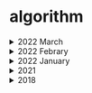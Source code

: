 # algorithm
<details markdown="1">
<summary> 2022 March</summary>

| | 문제                                                         | 답                                                           | 날짜 |
|---| :----------------------------------------------------------- | ------------------------------------------------------------ | ------------------------------------------------------------ |
|1| [2557](https://www.acmicpc.net/problem/2557)|[Done](https://github.com/gyoungeunbae/algorithm/blob/master/2022/%EC%9E%85%EC%B6%9C%EB%A0%A5/2557/Main.java) |2022.03.09|
|2| [1000](https://www.acmicpc.net/problem/1000)|[Done](https://github.com/gyoungeunbae/algorithm/blob/master/2022/%EC%9E%85%EC%B6%9C%EB%A0%A5/1000/Main.java) |2022.03.09|
|3| [2558](https://www.acmicpc.net/problem/2558)|[Done](https://github.com/gyoungeunbae/algorithm/blob/master/2022/%EC%9E%85%EC%B6%9C%EB%A0%A5/2558/Main.java) |2022.03.09|
|4| [10950](https://www.acmicpc.net/problem/10950)|[Done](https://github.com/gyoungeunbae/algorithm/blob/master/2022/%EC%9E%85%EC%B6%9C%EB%A0%A5/10950/Main.java) |2022.03.09|
|5| [10951](https://www.acmicpc.net/problem/10951)|[Done](https://github.com/gyoungeunbae/algorithm/blob/master/2022/%EC%9E%85%EC%B6%9C%EB%A0%A5/10951/Main.java) |2022.03.09|
|6| [10952](https://www.acmicpc.net/problem/10952)|[Done](https://github.com/gyoungeunbae/algorithm/blob/master/2022/%EC%9E%85%EC%B6%9C%EB%A0%A5/10952/Main.java) |2022.03.09|
|7| [10953](https://www.acmicpc.net/problem/10953)|[Done](https://github.com/gyoungeunbae/algorithm/blob/master/2022/%EC%9E%85%EC%B6%9C%EB%A0%A5/10953/Main.java) |2022.03.09|
|8| [11021](https://www.acmicpc.net/problem/11021)|[Done](https://github.com/gyoungeunbae/algorithm/blob/master/2022/%EC%9E%85%EC%B6%9C%EB%A0%A5/11021/Main.java) |2022.03.09|
|9| [11022](https://www.acmicpc.net/problem/11022)|[Done](https://github.com/gyoungeunbae/algorithm/blob/master/2022/%EC%9E%85%EC%B6%9C%EB%A0%A5/11022/Main.java) |2022.03.09|
|10| [11718](https://www.acmicpc.net/problem/11718)|[Done](https://github.com/gyoungeunbae/algorithm/blob/master/2022/%EC%9E%85%EC%B6%9C%EB%A0%A5/11718/Main.java) |2022.03.09|
|11| [11719](https://www.acmicpc.net/problem/11719)|[Done](https://github.com/gyoungeunbae/algorithm/blob/master/2022/%EC%9E%85%EC%B6%9C%EB%A0%A5/11719/Main.java) |2022.03.09|
|12| [11720](https://www.acmicpc.net/problem/11720)|[Done](https://github.com/gyoungeunbae/algorithm/blob/master/2022/%EC%9E%85%EC%B6%9C%EB%A0%A5/11720/Main.java) |2022.03.09|
|13| [11721](https://www.acmicpc.net/problem/11721)|[Done](https://github.com/gyoungeunbae/algorithm/blob/master/2022/%EC%9E%85%EC%B6%9C%EB%A0%A5/11721/Main.java) |2022.03.10|
|14| [2741](https://www.acmicpc.net/problem/2741)|[Done](https://github.com/gyoungeunbae/algorithm/blob/master/2022/%EC%9E%85%EC%B6%9C%EB%A0%A5/2741/Main.java) |2022.03.10|
|15| [2742](https://www.acmicpc.net/problem/2742)|[Done](https://github.com/gyoungeunbae/algorithm/blob/master/2022/%EC%9E%85%EC%B6%9C%EB%A0%A5/2742/Main.java) |2022.03.10|
|16| [2739](https://www.acmicpc.net/problem/2739)|[Done](https://github.com/gyoungeunbae/algorithm/blob/master/2022/%EC%9E%85%EC%B6%9C%EB%A0%A5/2739/Main.java) |2022.03.10|
|17| [1924](https://www.acmicpc.net/problem/1924)|[Done](https://github.com/gyoungeunbae/algorithm/blob/master/2022/%EC%9E%85%EC%B6%9C%EB%A0%A5/1924/Main.java) |2022.03.10|
|18| [8393](https://www.acmicpc.net/problem/8393)|[Done](https://github.com/gyoungeunbae/algorithm/blob/master/2022/%EC%9E%85%EC%B6%9C%EB%A0%A5/8393/Main.java) |2022.03.10|
|19| [10818](https://www.acmicpc.net/problem/10818)|[Done](https://github.com/gyoungeunbae/algorithm/blob/master/2022/%EC%9E%85%EC%B6%9C%EB%A0%A5/10818/Main.java) |2022.03.10|
|20| [2438](https://www.acmicpc.net/problem/2438)|[Done](https://github.com/gyoungeunbae/algorithm/blob/master/2022/%EC%9E%85%EC%B6%9C%EB%A0%A5/2438/Main.java) |2022.03.10|
|21| [2439](https://www.acmicpc.net/problem/2439)|[Done](https://github.com/gyoungeunbae/algorithm/blob/master/2022/%EC%9E%85%EC%B6%9C%EB%A0%A5/2439/Main.java) |2022.03.10|
|22| [2440](https://www.acmicpc.net/problem/2440)|[Done](https://github.com/gyoungeunbae/algorithm/blob/master/2022/%EC%9E%85%EC%B6%9C%EB%A0%A5/2440/Main.java) |2022.03.10|
|23| [2441](https://www.acmicpc.net/problem/2441)|[Done](https://github.com/gyoungeunbae/algorithm/blob/master/2022/%EC%9E%85%EC%B6%9C%EB%A0%A5/2441/Main.java) |2022.03.10|
|24| [2442](https://www.acmicpc.net/problem/2442)|[Done](https://github.com/gyoungeunbae/algorithm/blob/master/2022/%EC%9E%85%EC%B6%9C%EB%A0%A5/2442/Main.java) |2022.03.10|
|25| [2445](https://www.acmicpc.net/problem/2445)|[Done](https://github.com/gyoungeunbae/algorithm/blob/master/2022/%EC%9E%85%EC%B6%9C%EB%A0%A5/2445/Main.java) |2022.03.10|
|26| [2522](https://www.acmicpc.net/problem/2522)|[Done](https://github.com/gyoungeunbae/algorithm/blob/master/2022/%EC%9E%85%EC%B6%9C%EB%A0%A5/2522/Main.java) |2022.03.10|
|27| [2446](https://www.acmicpc.net/problem/2446)|[Done](https://github.com/gyoungeunbae/algorithm/blob/master/2022/%EC%9E%85%EC%B6%9C%EB%A0%A5/2446/Main.java) |2022.03.10|
|28| [10991](https://www.acmicpc.net/problem/10991)|[Done](https://github.com/gyoungeunbae/algorithm/blob/master/2022/%EC%9E%85%EC%B6%9C%EB%A0%A5/10991/Main.java) |2022.03.10|
|29| [10992](https://www.acmicpc.net/problem/10992)|[Done](https://github.com/gyoungeunbae/algorithm/blob/master/2022/%EC%9E%85%EC%B6%9C%EB%A0%A5/10992/Main.java) |2022.03.10|
|30| [1463](https://www.acmicpc.net/problem/1463)|[Done](https://github.com/gyoungeunbae/algorithm/blob/master/2022/dp/1463/Main.java) |2022.03.11|
|31| 계단오르기 |[Done](https://github.com/gyoungeunbae/algorithm/blob/master/2022/dp/%EA%B3%84%EB%8B%A8%EC%98%A4%EB%A5%B4%EA%B8%B0/Main.java) |2022.03.11|
|32| 씨름 선수 |[Done](https://github.com/gyoungeunbae/algorithm/blob/master/2022/%EA%B7%B8%EB%A6%AC%EB%94%94/%EC%94%A8%EB%A6%84%EC%84%A0%EC%88%98/Main.java) |2022.03.11|
|33| [11726](https://www.acmicpc.net/problem/11726) |[Done](https://github.com/gyoungeunbae/algorithm/blob/master/2022/dp/11726/Main.java) |2022.03.14|
|34| [11727](https://www.acmicpc.net/problem/11727) |[Done](https://github.com/gyoungeunbae/algorithm/blob/master/2022/dp/11727/Main.java) |2022.03.16|
|35| [9095](https://www.acmicpc.net/problem/9095) |[Done](https://github.com/gyoungeunbae/algorithm/blob/master/2022/dp/9095/Main.java) |2022.03.18|

</details>

<details markdown="1">
<summary> 2022 Febrary</summary>

| | 문제                                                         | 답                                                           | 날짜 |
|---| :----------------------------------------------------------- | ------------------------------------------------------------ | ------------------------------------------------------------ |
|1| [11047동전](https://www.acmicpc.net/problem/11047)|[Done](https://github.com/gyoungeunbae/algorithm/blob/master/2022/%EB%B0%B1%EC%A4%80/11047%EB%8F%99%EC%A0%84/Main.java) |2022.02.03|
|2| 연속부분수열 | [Done](https://github.com/gyoungeunbae/algorithm/blob/master/2022/%EC%97%B0%EC%86%8D%EB%B6%80%EB%B6%84%EC%88%98%EC%97%B4/Main.java) | 2022.02.13|
</details>

<details markdown="1">
<summary> 2022 January</summary>

| | 문제                                                         | 답                                                           | 날짜 |
|---| :----------------------------------------------------------- | ------------------------------------------------------------ | ------------------------------------------------------------ |
|1| 문자 찾기 |[Done](https://github.com/gyoungeunbae/algorithm/blob/master/Answer/Main20221.java) | 2021.12.29|
|2| 대소문자 변환 |[Done](https://github.com/gyoungeunbae/algorithm/blob/master/Answer/2022/Main20222.java) | 2021.12.29|
|3| 문장 속 단어 |[Done](https://github.com/gyoungeunbae/algorithm/blob/master/2022/%EB%AC%B8%EC%9E%A5%EC%86%8D%EB%8B%A8%EC%96%B4/Main.java)| 2022.01.19|
|4| 단어 뒤집기 |[Done](https://github.com/gyoungeunbae/algorithm/tree/master/2022/%EB%8B%A8%EC%96%B4%EB%92%A4%EC%A7%91%EA%B8%B0)| 2022.01.19|
|5| 특정 문자 뒤집기 |[Done](https://github.com/gyoungeunbae/algorithm/blob/master/2022/%ED%8A%B9%EC%A0%95%EB%AC%B8%EC%9E%90%EB%92%A4%EC%A7%91%EA%B8%B0/Main.java) | 2022.01.26|
|6| 중복문자제거 |[Done](https://github.com/gyoungeunbae/algorithm/blob/master/2022/%EC%A4%91%EB%B3%B5%EB%AC%B8%EC%9E%90%EC%A0%9C%EA%B1%B0/Main.java) | 2022.01.27|
|7| 회문 문자열 |[Done](https://github.com/gyoungeunbae/algorithm/blob/master/2022/%ED%9A%8C%EB%AC%B8%EB%AC%B8%EC%9E%90%EC%97%B4/Main.java)|2022.01.27|
|8| 유효한 팰린드롬 |[Done](https://github.com/gyoungeunbae/algorithm/blob/master/2022/%EC%9C%A0%ED%9A%A8%ED%95%9C%ED%8C%B0%EB%A6%B0%EB%93%9C%EB%A1%AC/Main.java) |2022.01.28|
|9| 숫자만 추출 |[Done](https://github.com/gyoungeunbae/algorithm/tree/master/2022/%EC%88%AB%EC%9E%90%EB%A7%8C%EC%B6%94%EC%B6%9C)|2022.01.28|
|10| 가장 짧은 문자거리 |[Done](https://github.com/gyoungeunbae/algorithm/blob/master/2022/%EA%B0%80%EC%9E%A5%EC%A7%A7%EC%9D%80%20%EA%B1%B0%EB%A6%AC/Main.java)| 2022.01.28|
|11| 문자열 압축 |[Done](https://github.com/gyoungeunbae/algorithm/blob/master/2022/%EB%AC%B8%EC%9E%90%EC%97%B4%EC%95%95%EC%B6%95/Main.java)|2022.01.29|
|12| 암호 |[Done](https://github.com/gyoungeunbae/algorithm/blob/master/2022/%EC%95%94%ED%98%B8/Main.java)|2022.01.29|
|13| 큰 수 출력하기 |[Done](https://github.com/gyoungeunbae/algorithm/blob/master/2022/%ED%81%B0%20%EC%88%98%20%EC%B6%9C%EB%A0%A5%ED%95%98%EA%B8%B0/Main.java)|2022.01.29|
|14| 보이는 학생 |[Done](https://github.com/gyoungeunbae/algorithm/blob/master/2022/%EB%B3%B4%EC%9D%B4%EB%8A%94%20%ED%95%99%EC%83%9D/Main.java)|2022.01.29|
|15| 가위 바위 보 |[Done](https://github.com/gyoungeunbae/algorithm/blob/master/2022/%EA%B0%80%EC%9C%84%EB%B0%94%EC%9C%84%EB%B3%B4/Main.java)|2022.01.29|
|16| 피보나치 수열 |[Done](https://github.com/gyoungeunbae/algorithm/blob/master/2022/%ED%94%BC%EB%B3%B4%EB%82%98%EC%B9%98%EC%88%98%EC%97%B4/Main.java)|2022.01.29|
|17| 소수(에라토스테네스 체) |[Done](https://github.com/gyoungeunbae/algorithm/blob/master/2022/%EC%97%90%EB%9D%BC%ED%86%A0%EC%8A%A4%ED%85%8C%EB%84%A4%EC%8A%A4%EC%9D%98%EC%B2%B4/Main.java) |2022.01.31|
|18| 뒤집은 소수 |[Done](https://github.com/gyoungeunbae/algorithm/blob/master/2022/%EB%92%A4%EC%A7%91%EC%9D%80%EC%86%8C%EC%88%98/Main.java) |2022.01.31|
|19| 점수계산 |[Done](https://github.com/gyoungeunbae/algorithm/blob/master/2022/%EC%A0%90%EC%88%98%EA%B3%84%EC%82%B0/Main.java)|2022.01.31|
|20| 등수구하기 |[Done](https://github.com/gyoungeunbae/algorithm/blob/master/2022/%EB%93%B1%EC%88%98%EA%B5%AC%ED%95%98%EA%B8%B0/Main.java)|2022.01.31|
|21| 격자판 최대합 |[Done](https://github.com/gyoungeunbae/algorithm/blob/master/2022/%EA%B2%A9%EC%9E%90%ED%8C%90%EC%B5%9C%EB%8C%80%ED%95%A9/Main.java)|2022.01.31|
|22| 봉우리 |[Done](https://github.com/gyoungeunbae/algorithm/blob/master/2022/%EB%B4%89%EC%9A%B0%EB%A6%AC/Main.java)|2022.01.31|
|23| 임시반장 정하기 |[Done](https://github.com/gyoungeunbae/algorithm/blob/master/2022/%EC%9E%84%EC%8B%9C%EB%B0%98%EC%9E%A5%EA%B5%AC%ED%95%98%EA%B8%B0/Main.java)|2022.01.31|
|24| 멘토링 | | ||
|25| 두 배열 합치기 |[Done](https://github.com/gyoungeunbae/algorithm/blob/master/2022/%EB%91%90%EB%B0%B0%EC%97%B4%ED%95%A9%EC%B9%98%EA%B8%B0/Main.java) |2022.01.30|
|26| 공통원소 구하기 |[Done](https://github.com/gyoungeunbae/algorithm/blob/master/2022/%EA%B3%B5%ED%86%B5%EC%9B%90%EC%86%8C%EA%B5%AC%ED%95%98%EA%B8%B0/Main.java) |2022.01.30|
|27| 최대 매출 |[Done](https://github.com/gyoungeunbae/algorithm/blob/master/2022/%EC%B5%9C%EB%8C%80%EB%A7%A4%EC%B6%9C/Main.java) |2022.01.30|
|28| SingleLinkedList응용: 중복값 제거(buffer 사용 불가)|[Done](https://github.com/gyoungeunbae/algorithm/blob/master/appliedDS/RemoveDuplicatedEWithSingleLinkedList.java) | 2022.01.07|
|29| SingleLinkedList응용: 뒤에서 k번째 원소 찾기|[Done](https://github.com/gyoungeunbae/algorithm/blob/master/appliedDS/FindKElement.java) | 2022.01.12|
|30| SingleLinkedList응용: 뒤에서 k번째 원소 찾기(재귀 이용)|[Done](https://github.com/gyoungeunbae/algorithm/blob/master/appliedDS/FindKElementV2.java) | 2022.01.12|
|31| SingleLinkedList응용: 뒤에서 k번째 원소 찾기(v3)|[Done](https://github.com/gyoungeunbae/algorithm/blob/master/appliedDS/FindElementV3.java) | 2022.01.12|
|32| SingleLinkedList응용: 뒤에서 k번째 원소 찾기(v4)|[Done](https://github.com/gyoungeunbae/algorithm/blob/master/appliedDS/FindElementV4.java) | 2022.01.12|
|33| SingleLinkedList응용: x를 기준으로 두 파트로 나누기|[Done](https://github.com/gyoungeunbae/algorithm/blob/master/appliedDS/LinkedList/TwoBlocks.java) | 2022.01.15|
|34| 10828 Stack |[Done](https://github.com/gyoungeunbae/algorithm/tree/master/2022/10828Stack) | 2022.01.17|

</details>

<details markdown="1">
<summary> 2021 </summary>

| | 문제                                                         | 답                                                           |
|---| :----------------------------------------------------------- | ------------------------------------------------------------ |
|1|  [9093 단어 뒤집기](https://www.acmicpc.net/problem/9093)| [Done](https://github.com/gyoungeunbae/algorithm/tree/master/Answer/bj/9093/Main.java)|
|2|  [9012 괄호](https://www.acmicpc.net/problem/9012)|[Done](https://github.com/gyoungeunbae/algorithm/blob/master/Answer/bj/9012/Main.java)|
|3|  [1874 스택 수열](https://www.acmicpc.net/problem/1874) | △ |
|4|  [1406 에디터](https://www.acmicpc.net/problem/1406) | [Done](https://github.com/gyoungeunbae/algorithm/blob/master/Answer/bj/1406/Main.java)|
|5|  [17413 단어뒤집기2](https://www.acmicpc.net/problem/17413) | [Done](https://github.com/gyoungeunbae/algorithm/blob/master/Answer/bj/17413/Main.java)|
|6|  [10799 쇠막대기](https://www.acmicpc.net/problem/10799) | [Done](https://github.com/gyoungeunbae/algorithm/blob/master/Answer/bj/10799/Main.java)|
|7|  [17298 오큰수](https://www.acmicpc.net/problem/17298) | [Done](https://github.com/gyoungeunbae/algorithm/blob/master/Answer/bj/17298/Main.java)|
|8|  [10430 나머지](https://www.acmicpc.net/problem/10430) | [Done](https://github.com/gyoungeunbae/algorithm/blob/master/Answer/bj/10430/Main.java)|
|9|  [2609 최대공약수 최소공배수](https://www.acmicpc.net/problem/2609) | [Done](https://github.com/gyoungeunbae/algorithm/blob/master/Answer/bj/2609/Main.java)|
|10| [1978 소수찾기](https://www.acmicpc.net/problem/1978) | [Done](https://github.com/gyoungeunbae/algorithm/blob/master/Answer/bj/1978/Main.java)|
|11| [1929 소수구하기](https://www.acmicpc.net/problem/1929) | [Done](https://github.com/gyoungeunbae/algorithm/blob/master/Answer/bj/1929/Main.java)|
|12| [6588 골드바흐의 추측](https://www.acmicpc.net/problem/6588) | [Done](https://github.com/gyoungeunbae/algorithm/blob/master/Answer/bj/6588/Main.java)|
|13| [10872 팩토리얼](https://www.acmicpc.net/problem/10872) | [Done](https://github.com/gyoungeunbae/algorithm/blob/master/Answer/bj/10872/Main.java)|
|14| [1676 팩토리얼 0의 개수](https://www.acmicpc.net/problem/1676) | [Done](https://github.com/gyoungeunbae/algorithm/blob/master/Answer/bj/1676/Main.java)|
|15| [2004 조합 0의 개수](https://www.acmicpc.net/problem/2004) | [Done](https://github.com/gyoungeunbae/algorithm/blob/master/Answer/bj/2004/Main.java)|
|16| [9613 GCD 합](https://www.acmicpc.net/problem/9613) | [Done](https://github.com/gyoungeunbae/algorithm/blob/master/Answer/bj/9613/Main.java)|
|17| [17087 숨바꼭질6](https://www.acmicpc.net/problem/17087) | [Done](https://github.com/gyoungeunbae/algorithm/blob/master/Answer/bj/17087/Main.java)|
|18| [1373 2진수 8진수](https://www.acmicpc.net/problem/1373) | [Done](https://github.com/gyoungeunbae/algorithm/blob/master/Answer/bj/1373/Main.java)|
|19| 2진수를 문자열로 변환하기 | [Done](https://github.com/gyoungeunbae/algorithm/blob/master/Answer/Main12.java)
|20| [Shortest distance to every other character from given character](https://www.geeksforgeeks.org/shortest-distance-to-every-other-character-from-given-character/) | [Done](https://github.com/gyoungeunbae/algorithm/blob/master/Answer/Main13.java)
|21| [Extract all integers from string](https://www.geeksforgeeks.org/extract-integers-string-c/) | [Done](https://github.com/gyoungeunbae/algorithm/blob/master/Answer/Main9.java)
|22| 중복 문자열 제거 | [Done](https://github.com/gyoungeunbae/algorithm/blob/master/Answer/RemoveDuplicate.java)
|23| 회문 문자열 | [Done](https://github.com/gyoungeunbae/algorithm/blob/master/Answer/Palindrome.java)
|24| 특정문자열 뒤집기 | [Done](https://github.com/gyoungeunbae/algorithm/blob/master/Answer/ReverseLetters.java)
|25| 문자 찾기 | [Done](https://github.com/gyoungeunbae/algorithm/blob/master/Answer/FindCharacter.java)
|26| 문장 속 단어 | [Done](https://github.com/gyoungeunbae/algorithm/blob/master/Answer/WordInSentence.java)
|27| 대소문자 변환 | [Done](https://github.com/gyoungeunbae/algorithm/blob/master/Answer/UpperCaseLowerCase.java)
|28| 큰 수 출력하기 | [Done](https://github.com/gyoungeunbae/algorithm/blob/master/Answer/BetterThanBefore.java)
|29| 보이는 학생 | [Done](https://github.com/gyoungeunbae/algorithm/blob/master/Answer/Student.java)
|30| 가위바위보 | [Done](https://github.com/gyoungeunbae/algorithm/blob/master/Answer/RockScissor.java)
|31| 뒤집은 소수 | [Done](https://github.com/gyoungeunbae/algorithm/blob/master/Answer/ReversedPrimeNumber.java)
|32| 점수 계산 | [Done](https://github.com/gyoungeunbae/algorithm/blob/master/Answer/Score.java)
|33| 등수 계산 | [Done](https://github.com/gyoungeunbae/algorithm/blob/master/Answer/RankCalculator.java)
|34| 격자 최대합 | [Done](https://github.com/gyoungeunbae/algorithm/blob/master/Answer/MaxNumber.java)
|35| 봉우리 | [Done](https://github.com/gyoungeunbae/algorithm/blob/master/Answer/Peaks.java)
|36| 임시 반장 정하기 | [Done](https://github.com/gyoungeunbae/algorithm/blob/master/Answer/ChairMan.java)
|37| 멘토링 | [Done](https://github.com/gyoungeunbae/algorithm/blob/master/Answer/Mentoring.java)
|38| 두 배열 합치기 | [Done](https://github.com/gyoungeunbae/algorithm/blob/master/Answer/MergeArrays.java)
|39| 최대 매출 | [Done](https://github.com/gyoungeunbae/algorithm/blob/master/Answer/MaxSales.java)
|40| 학급 회장 | [Done](https://github.com/gyoungeunbae/algorithm/blob/master/Answer/PeerLeader.java)
|41| [x만큼 간격이 있는 n개의 숫자](https://programmers.co.kr/learn/courses/30/lessons/12954) | [Done](https://github.com/gyoungeunbae/algorithm/blob/master/Answer/Solution12954.java)
|42| [행렬의 덧셈](https://programmers.co.kr/learn/courses/30/lessons/12950) | [Done](https://github.com/gyoungeunbae/algorithm/blob/master/Answer/Solution12950.java)
|43| [핸드폰 번호 가리기](https://programmers.co.kr/learn/courses/30/lessons/12948) | [Done](https://github.com/gyoungeunbae/algorithm/blob/master/Answer/Solution12948.java)
|44| [하샤드](https://programmers.co.kr/learn/courses/30/lessons/12947) |[Done](https://github.com/gyoungeunbae/algorithm/blob/master/Answer/Solution12947.java)
|45| [평균 구하기](https://programmers.co.kr/learn/courses/30/lessons/12944) |[Done](https://github.com/gyoungeunbae/algorithm/blob/master/Answer/Solution12944.java)
|46| [콜라츠 추측](https://programmers.co.kr/learn/courses/30/lessons/12943) | [Done](https://github.com/gyoungeunbae/algorithm/blob/master/Answer/Solution12943.java)
|47| [짝수와 홀수](https://programmers.co.kr/learn/courses/30/lessons/12937) |[Done](https://github.com/gyoungeunbae/algorithm/blob/master/Answer/Solution12937.java)
---
### SQL 
| | 문제                                                         | 답                                                           |
|---| :----------------------------------------------------------- | ------------------------------------------------------------ |
|1|  [모든 레코드 조회하기](https://programmers.co.kr/learn/courses/30/lessons/59034)| [Done](https://github.com/gyoungeunbae/algorithm/sql/solution1.sql)|
|2|  [역순 정렬하기](https://programmers.co.kr/learn/courses/30/lessons/59035)| [Done](https://github.com/gyoungeunbae/algorithm/sql/solution2.sql)|
|3|  [아픈 동물 찾기](https://programmers.co.kr/learn/courses/30/lessons/59036)| [Done](https://github.com/gyoungeunbae/algorithm/sql/solution3.sql)|
|4|  [어린 동물 찾기](https://programmers.co.kr/learn/courses/30/lessons/59037)| [Done](https://github.com/gyoungeunbae/algorithm/sql/solution4.sql)|
|5|  [동물의 아이디와 이름](https://programmers.co.kr/learn/courses/30/lessons/59403)| [Done](https://github.com/gyoungeunbae/algorithm/sql/solution5.sql)|
|6|  [여러 기준으로 정렬하기](https://programmers.co.kr/learn/courses/30/lessons/59404)| [Done](https://github.com/gyoungeunbae/algorithm/sql/solution6.sql)|
|7|  [상위 n개 레코드](https://programmers.co.kr/learn/courses/30/lessons/59405)| [Done](https://github.com/gyoungeunbae/algorithm/sql/solution7.sql)|

---
</details>

<details markdown="1">
<summary> 2018 </summary>

| 문제                                                         | 답                                                           |
| :----------------------------------------------------------- | ------------------------------------------------------------ |
| [2019-04-15(수) Chocolate-Feast](<https://www.hackerrank.com/challenges/chocolate-feast/forum>) | [완료](<https://github.com/gyoungeunbae/algorithm/blob/master/Answer/ChocolateFeast.java>) |
| [2019-04-10(수) Counting-Valleys](<https://www.hackerrank.com/challenges/counting-valleys/problem>) | [완료](<https://github.com/gyoungeunbae/Daily-algorithm/blob/master/Answer/Counting-Valleys.java>) |
| [2019-04-03(수) Cats and a Mouse](<https://www.hackerrank.com/challenges/cats-and-a-mouse/problem>) | [완료](<https://github.com/gyoungeunbae/Daily-algorithm/blob/master/Answer/CatsandMouse.java>) |
| [2019-04-01(월)Cut the Sticks](<https://www.hackerrank.com/challenges/cut-the-sticks/problem>) | [완료](<https://github.com/gyoungeunbae/Daily-algorithm/blob/master/Answer/CuttheSticks.java>) |
|                                                              |                                                              |
|                                                              |                                                              |
|                                                              |                                                              |
|                                                              |                                                              |
| 2018-10-31(수)  **주어진 두 수의 최대 공약수와 최소 공배수를 구한다** |                                                              |
| 2018-10-29(월)  **주어진 문자열을 int 형으로 변환한다.**     | [완료](https://github.com/gyoungeunbae/Daily-algorithm/blob/master/Answer/StringToInt.java) |
| 2018-10-29(월)  **주어진 문자열을 역순으로 출력한다.**       | [완료](https://github.com/gyoungeunbae/Daily-algorithm/blob/master/Answer/ReverseString.java) |
| 2018-10-29(월)   **주어진 문자열에서 문자열을 구성하고 있는 각각의 문자열들이 고유한지를 판단한다.** | [완료](https://github.com/gyoungeunbae/Daily-algorithm/blob/master/Answer/CharacteristicValue.java) |
| [2018-04-17(화) Extra Long Factorials](https://www.hackerrank.com/challenges/extra-long-factorials/problem) |                                                              |
| [2018-03-02(금) Equalize the Array]( https://www.hackerrank.com/challenges/equality-in-a-array/problem) |                                                              |
| [2018-02-28(수) Viral Advertising](https://www.hackerrank.com/challenges/strange-advertising/problem) |                                                              |
| [2018-02-27(화) Tree: Postorder Traversal](https://www.hackerrank.com/challenges/tree-postorder-traversal/problem) |                                                              |
| [2018-02-26(월) Breaking the Records](https://www.hackerrank.com/challenges/breaking-best-and-worst-records/problem) |                                                              |
| [2018-02-21(수) Encryption](https://www.hackerrank.com/challenges/encryption/problem) |                                                              |
| [2018-02-19(월) Journey to the Moon](https://www.hackerrank.com/challenges/journey-to-the-moon/problem) |                                                              |
| [2018-02-14(수) Beautiful Days at the Moview](https://www.hackerrank.com/challenges/beautiful-days-at-the-movies/problem) | 진행                                                         |
| [2018-02-13(화) Tree: Preorder Traversal](https://www.hackerrank.com/challenges/tree-preorder-traversal/problem) |                                                              |
| [2018-02-12(월) Electronics Shop](https://www.hackerrank.com/challenges/electronics-shop/problem) | [완료](https://github.com/gyoungeunbae/Daily-algorithm/blob/master/Answer/ElectronicsShop.java) |
| [2018-02-07(수) Flipping the Matrix](https://www.hackerrank.com/challenges/flipping-the-matrix/problem) |                                                              |
| [2018-02-05(월) Tower Breakers](https://www.hackerrank.com/challenges/tower-breakers-1/problem) |                                                              |
| [2018-02-02(금) Even Tree](https://www.hackerrank.com/challenges/even-tree/problem) |                                                              |
| [2018-02-01(목) Drawing Book](https://www.hackerrank.com/challenges/drawing-book/problem) |                                                              |
| [2018-01-31(수) Find Digits](https://www.hackerrank.com/challenges/find-digits/problem) |                                                              |
| [2018-01-30(화) camelcase](https://www.hackerrank.com/challenges/camelcase/problem) |                                                              |
| [2018-01-29(월)Sherlock and the valid String](https://www.hackerrank.com/challenges/sherlock-and-valid-string/problem) | [완료](https://github.com/gyoungeunbae/Daily-algorithm/blob/master/Answer/SherlockandtheValidString.java) |
| [2018-01-26(금)Manasa and Stones](https://www.hackerrank.com/challenges/manasa-and-stones/problem) |                                                              |
| [2018-01-25(목)Lisa’s Workbook](https://www.hackerrank.com/challenges/lisa-workbook/problem) |                                                              |
| [2018-01-24(수)Fibonacci Modified](https://www.hackerrank.com/challenges/fibonacci-modified/problem) |                                                              |
| [2018-01-23(화)Greedy Florist](https://www.hackerrank.com/challenges/greedy-florist/problem) |                                                              |
| [2018-01-22(월)Pairs](https://www.hackerrank.com/challenges/pairs/problem) |                                                              |
| [2018-01-19(금)Migratory Birds](https://www.hackerrank.com/challenges/migratory-birds/problem) | [완료](https://github.com/gyoungeunbae/Daily-algorithm/blob/master/Answer/MigotoryBirds.java) |
| [2018-01-18(목) Kangaroo](https://www.hackerrank.com/challenges/kangaroo/problem) | [완료](https://github.com/gyoungeunbae/Daily-algorithm/blob/master/Answer/Kangaroo.java) |
| [2018-01-17(수)Angry Professor](https://www.hackerrank.com/challenges/angry-professor/problem) | [완료](https://github.com/gyoungeunbae/Daily-algorithm/blob/master/Answer/Angry>Professor.java) |
| [2018-01-16(화)Birthday Cake Candles](https://www.hackerrank.com/challenges/birthday-cake-candles/problem) | [완료](https://github.com/gyoungeunbae/Daily-algorithm/blob/master/Answer/BirthdayCakeCandle.java) |
| [2018-01-15(월)Apple and Orange](https://www.hackerrank.com/challenges/apple-and-orange/problem) | [완료](https://github.com/gyoungeunbae/Daily-algorithm/blob/master/Answer/AppleAndOrange.java) |
| [2018-01-12(금)maximum-draws](https://www.hackerrank.com/challenges/maximum-draws/problem) |                                                              |
| [2018-01-11(목)Restaurant](https://www.hackerrank.com/challenges/restaurant/problem) |                                                              |
| [2018-01-10(수)Shelock and array](https://www.hackerrank.com/challenges/sherlock-and-array/forum) | 진행중                                                       |
| [2018-01-09(화)Permuting Two Arrays](https://www.hackerrank.com/challenges/two-arrays/problem) | [완료](https://github.com/gyoungeunbae/Daily-algorithm/blob/master/Answer/PermutingTwoArrays.java) |
| [2018-01-08(월)The Great XOR](https://www.hackerrank.com/challenges/the-great-xor/problem) | [완료](https://github.com/gyoungeunbae/Daily-algorithm/blob/master/Answer/TheGreatXOR.java) |
| [2018-01-05(금) Army Game](https://www.hackerrank.com/challenges/game-with-cells/problem) |                                                              |
| [2018-01-04(목)The Full Counting Sort](https://www.hackerrank.com/challenges/countingsort4/problem) |                                                              |
| [2018-01-03(수)Utopian Tree](https://www.hackerrank.com/challenges/utopian-tree/problem) | [완료](https://github.com/gyoungeunbae/Daily-algorithm/blob/master/Answer/UtopianTree.java) |
| [2018-01-02(화)Maximizing XOR](https://www.hackerrank.com/challenges/maximizing-xor/problem) | [완료](https://github.com/gyoungeunbae/Daily-algorithm/blob/master/Answer/Maximizing-Xor.java) |

</details>
